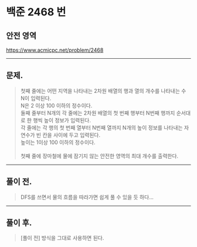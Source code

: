 # 백준 2468 번

## 안전 영역
https://www.acmicpc.net/problem/2468
___
## 문제.
> 첫째 줄에는 어떤 지역을 나타내는 2차원 배열의 행과 열의 개수를 나타내는 수 N이 입력된다.</br>
> N은 2 이상 100 이하의 정수이다.</br>
> 둘째 줄부터 N개의 각 줄에는 2차원 배열의 첫 번째 행부터 N번째 행까지 순서대로 한 행씩 높이 정보가 입력된다.</br>
> 각 줄에는 각 행의 첫 번째 열부터 N번째 열까지 N개의 높이 정보를 나타내는 자연수가 빈 칸을 사이에 두고 입력된다.</br>
> 높이는 1이상 100 이하의 정수이다.</br></br>
> 첫째 줄에 장마철에 물에 잠기지 않는 안전한 영역의 최대 개수를 출력한다.</br>
___
## 풀이 전.
> DFS를 쓰면서 물의 흐름을 따라가면 쉽게 풀 수 있을 듯 하다...
___
## 풀이 후.
> [풀이 전] 방식을 그대로 사용하면 된다. </br>